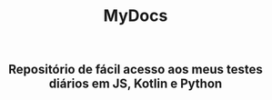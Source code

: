 <h1 align="center">MyDocs</h1>
<br>
<h2 align="center">Repositório de fácil acesso aos meus testes diários em JS, Kotlin e Python</h2>
